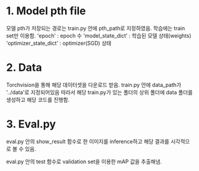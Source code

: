 # 1. Model pth file
모델 pth가 저장되는 경로는 train.py 안에 pth_path로 지정하였음.
학습에는 train set만 이용함.
'epoch' : epoch 수
'model_state_dict' : 학습된 모델 상태(weights)
'optimizer_state_dict' : optimizer(SGD) 상태

# 2. Data
Torchvision을 통해 해당 데이터셋을 다운로드 받음.
train.py 안에 data_path가 '../data'로 지정되어있음 따라서 해당 train.py가 있는 폴더의 상위 폴더에 data 폴더를 생성하고 해당 코드를 진행함. 

# 3. Eval.py
eval.py 안의 show_result 함수로 한 이미지를 inference하고 해당 결과를 시각적으로 볼 수 있음.

eval.py 안의 test 함수로 validation set을 이용한 mAP 값을 추출해냄.

